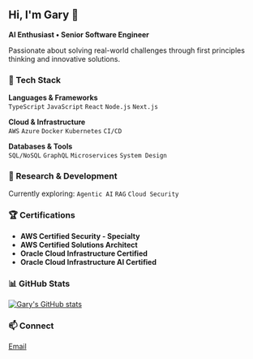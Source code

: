 ## Hi, I'm Gary 👋

**AI Enthusiast • Senior Software Engineer**

Passionate about solving real-world challenges through first principles thinking and innovative solutions.

### 🚀 Tech Stack

**Languages & Frameworks**  
`TypeScript` `JavaScript` `React` `Node.js` `Next.js`

**Cloud & Infrastructure**  
`AWS` `Azure` `Docker` `Kubernetes` `CI/CD`

**Databases & Tools**  
`SQL/NoSQL` `GraphQL` `Microservices` `System Design`

### 🔬 Research & Development

Currently exploring: `Agentic AI` `RAG` `Cloud Security`

### 🏆 Certifications

- **AWS Certified Security - Specialty**
- **AWS Certified Solutions Architect**
- **Oracle Cloud Infrastructure Certified**
- **Oracle Cloud Infrastructure AI Certified**

### 📊 GitHub Stats

[![Gary's GitHub stats](https://github-readme-stats.vercel.app/api?username=garyhuangdev&count_private=true&show_icons=true&theme=dark)](https://github.com/garyhuangdev/github-readme-stats)

### 📫 Connect

[Email](mailto:garyhuang.dev@gmail.com)
